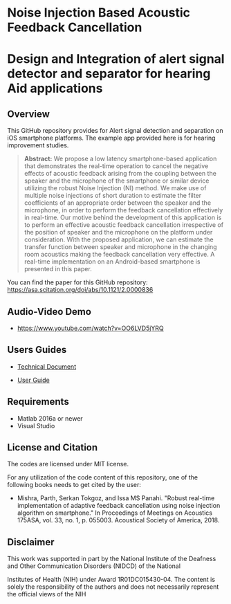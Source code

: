 # Noise Injection Based Acoustic Feedback Cancellation
# Design and Integration of alert signal detector and separator for hearing Aid applications


## Overview
This GitHub repository provides for Alert signal detection and separation on iOS smartphone platforms. The example app provided here is for hearing improvement studies. 

> **Abstract:** We propose a low latency smartphone-based application that demonstrates the real-time operation to cancel the negative effects of acoustic feedback arising from the coupling between the speaker and the microphone of the smartphone or similar device utilizing the robust Noise Injection (NI) method. We make use of multiple noise injections of short duration to estimate the filter coefficients of an appropriate order between the speaker and the microphone, in order to perform the feedback cancellation effectively in real-time. Our motive behind the development of this application is to perform an effective acoustic feedback cancellation irrespective of the position of speaker and the microphone on the platform under consideration. With the proposed application, we can estimate the transfer function between speaker and microphone in the changing room acoustics making the feedback cancellation very effective. A real-time implementation on an Android-based smartphone is presented in this paper.

You can find the paper for this GitHub repository: https://asa.scitation.org/doi/abs/10.1121/2.0000836

## Audio-Video Demo

- https://www.youtube.com/watch?v=OO6LVD5jYRQ

## Users Guides

- [Technical Document](https://github.com/ssprl/Noise-Injection-Based-Acoustic-Feedback-Cancellation/blob/master/Real_Time_Noise_Injection.pdf)

- [User Guide](https://github.com/ssprl/Noise-Injection-Based-Acoustic-Feedback-Cancellation/blob/master/User-Guide-Android_AFC_NI.pdf)

## Requirements 
- Matlab 2016a or newer
- Visual Studio

## License and Citation
The codes are licensed under MIT license.

For any utilization of the code content of this repository, one of the following books needs to get cited by the user:

- Mishra, Parth, Serkan Tokgoz, and Issa MS Panahi. "Robust real-time implementation of adaptive feedback cancellation using noise injection algorithm on smartphone." In Proceedings of Meetings on Acoustics 175ASA, vol. 33, no. 1, p. 055003. Acoustical Society of America, 2018.

## Disclaimer
This work was supported in part by the National Institute of the Deafness and Other Communication Disorders (NIDCD) of the National

Institutes of Health (NIH) under Award 1R01DC015430-04. The content is solely the responsibility of the authors and does not necessarily represent the official views of the NIH
